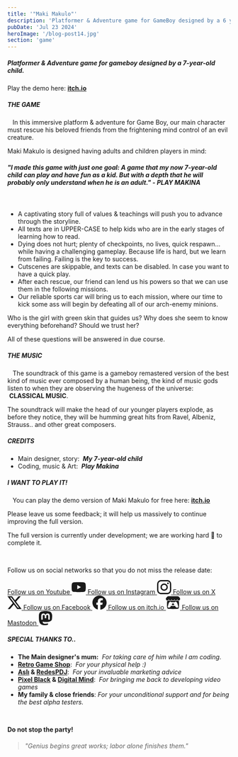 ```yaml
---
title: '"Maki Makulo"'
description: 'Platformer & Adventure game for GameBoy designed by a 6 years old child.'
pubDate: 'Jul 23 2024'
heroImage: '/blog-post14.jpg'
section: 'game'
---
```

<style type="text/css" rel="stylesheet">
.prose ul {
    list-style: inside;
    list-style-type: circle;
    margin-bottom: 1em;
}
.prose .social-links {
    display: flex;
    justify-content: center;
    gap: 1em;
    margin-top: 0.5em;
    margin-bottom: 2em;
}
.prose p {
    margin-bottom: 0.5em;
}

</style>

##### Platformer & Adventure game for gameboy designed by a 7-year-old child.

Play the demo here: **<a href="https://playmakina.itch.io/maki-makulo" target="_blank">itch.io</a>**

##### THE GAME

&nbsp;&nbsp;&nbsp;In this immersive platform & adventure for Game Boy, our main character must rescue his beloved friends from the frightening mind control of an evil creature.

Maki Makulo is designed having adults and children players in mind:

##### "I made this game with just one goal: A game that my now 7-year-old child can play and have fun as a kid. But with a depth that he will probably only understand when he is an adult." - *PLAY MAKINA*

&nbsp;

- A captivating story full of values & teachings will push you to advance through the storyline.
- All texts are in UPPER-CASE to help kids who are in the early stages of learning how to read.
- Dying does not hurt; plenty of checkpoints, no lives, quick respawn... while having a challenging gameplay. Because life is hard, but we learn from failing. Failing is the key to success.
- Cutscenes are skippable, and texts can be disabled. In case you want to have a quick play.
- After each rescue, our friend can lend us his powers so that we can use them in the following missions.
- Our reliable sports car will bring us to each mission, where our time to kick some ass will begin by defeating all of our arch-enemy minions.


Who is the girl with green skin that guides us? Why does she seem to know everything beforehand? Should we trust her?

All of these questions will be answered in due course.

##### THE MUSIC

&nbsp;&nbsp;&nbsp;The soundtrack of this game is a gameboy remastered version of the best kind of music ever composed by a human being, the kind of music gods listen to when they are observing the hugeness of the universe: &nbsp;**CLASSICAL MUSIC**.

The soundtrack will make the head of our younger players explode, as before they notice, they will be humming great hits from Ravel, Albeniz, Strauss.. and other great composers.

##### CREDITS
- Main designer, story: &nbsp;***My 7-year-old child***
- Coding, music & Art: &nbsp;***Play Makina***

##### I WANT TO PLAY IT!
&nbsp;&nbsp;&nbsp;You can play the demo version of Maki Makulo for free here:
**<a href="https://playmakina.itch.io/maki-makulo" target="_blank">itch.io</a>**

Please leave us some feedback; it will help us massively to continue improving the full version.

The full version is currently under development; we are working hard &#128170; to complete it.

&nbsp; 


Follow us on social networks so that you do not miss the release date:

<div class="social-links">
<a href="https://www.youtube.com/@playmakina" target="_blank">
			<span class="sr-only">Follow us on Youtube</span>
			<svg 
				viewBox="0 0 24 24" 
				aria-hidden="true"
				width="32"
				height="32"
				astro-icon="social/youtube">
				<path 
					fill="currentColor" 
					d="M23.498 6.186a3.016 3.016 0 0 0-2.122-2.136C19.505 3.545 12 3.545 12 3.545s-7.505 0-9.377.505A3.017 3.017 0 0 0 .502 6.186C0 8.07 0 12 0 12s0 3.93.502 5.814a3.016 3.016 0 0 0 2.122 2.136c1.871.505 9.376.505 9.376.505s7.505 0 9.377-.505a3.015 3.015 0 0 0 2.122-2.136C24 15.93 24 12 24 12s0-3.93-.502-5.814zM9.545 15.568V8.432L15.818 12l-6.273 3.568z"/>
				</path>
			</svg>
		</a>
		<a href="https://www.instagram.com/playmakina/" target="_blank">
			<span class="sr-only">Follow us on Instagram</span>
			<svg
				viewBox="0 0 24 24" 
				aria-hidden="true"
				width="32"
				height="32"
				astro-icon="social/instagram">
				<path
					fill="currentColor" 
					d="M7.0301.084c-1.2768.0602-2.1487.264-2.911.5634-.7888.3075-1.4575.72-2.1228 1.3877-.6652.6677-1.075 1.3368-1.3802 2.127-.2954.7638-.4956 1.6365-.552 2.914-.0564 1.2775-.0689 1.6882-.0626 4.947.0062 3.2586.0206 3.6671.0825 4.9473.061 1.2765.264 2.1482.5635 2.9107.308.7889.72 1.4573 1.388 2.1228.6679.6655 1.3365 1.0743 2.1285 1.38.7632.295 1.6361.4961 2.9134.552 1.2773.056 1.6884.069 4.9462.0627 3.2578-.0062 3.668-.0207 4.9478-.0814 1.28-.0607 2.147-.2652 2.9098-.5633.7889-.3086 1.4578-.72 2.1228-1.3881.665-.6682 1.0745-1.3378 1.3795-2.1284.2957-.7632.4966-1.636.552-2.9124.056-1.2809.0692-1.6898.063-4.948-.0063-3.2583-.021-3.6668-.0817-4.9465-.0607-1.2797-.264-2.1487-.5633-2.9117-.3084-.7889-.72-1.4568-1.3876-2.1228C21.2982 1.33 20.628.9208 19.8378.6165 19.074.321 18.2017.1197 16.9244.0645 15.6471.0093 15.236-.005 11.977.0014 8.718.0076 8.31.0215 7.0301.0839m.1402 21.6932c-1.17-.0509-1.8053-.2453-2.2287-.408-.5606-.216-.96-.4771-1.3819-.895-.422-.4178-.6811-.8186-.9-1.378-.1644-.4234-.3624-1.058-.4171-2.228-.0595-1.2645-.072-1.6442-.079-4.848-.007-3.2037.0053-3.583.0607-4.848.05-1.169.2456-1.805.408-2.2282.216-.5613.4762-.96.895-1.3816.4188-.4217.8184-.6814 1.3783-.9003.423-.1651 1.0575-.3614 2.227-.4171 1.2655-.06 1.6447-.072 4.848-.079 3.2033-.007 3.5835.005 4.8495.0608 1.169.0508 1.8053.2445 2.228.408.5608.216.96.4754 1.3816.895.4217.4194.6816.8176.9005 1.3787.1653.4217.3617 1.056.4169 2.2263.0602 1.2655.0739 1.645.0796 4.848.0058 3.203-.0055 3.5834-.061 4.848-.051 1.17-.245 1.8055-.408 2.2294-.216.5604-.4763.96-.8954 1.3814-.419.4215-.8181.6811-1.3783.9-.4224.1649-1.0577.3617-2.2262.4174-1.2656.0595-1.6448.072-4.8493.079-3.2045.007-3.5825-.006-4.848-.0608M16.953 5.5864A1.44 1.44 0 1 0 18.39 4.144a1.44 1.44 0 0 0-1.437 1.4424M5.8385 12.012c.0067 3.4032 2.7706 6.1557 6.173 6.1493 3.4026-.0065 6.157-2.7701 6.1506-6.1733-.0065-3.4032-2.771-6.1565-6.174-6.1498-3.403.0067-6.156 2.771-6.1496 6.1738M8 12.0077a4 4 0 1 1 4.008 3.9921A3.9996 3.9996 0 0 1 8 12.0077"/>				
				</path>
			</svg>
		</a>
		<a href="https://twitter.com/PlayMakina" target="_blank">
			<span class="sr-only">Follow us on X</span>
						<svg
				viewBox="0 0 24 24" 
				aria-hidden="true" 
				width="32" 
				height="32" 
				astro-icon="social/twitter">
				<path 
					fill="currentColor"
					d="M18.901 1.153h3.68l-8.04 9.19L24 22.846h-7.406l-5.8-7.584-6.638 7.584H.474l8.6-9.83L0 1.154h7.594l5.243 6.932ZM17.61 20.644h2.039L6.486 3.24H4.298Z">
				</path>
			</svg>
		</a>
		<a href="https://www.facebook.com/profile.php?id=61555671741447" target="_blank">
			<span class="sr-only">Follow us on Facebook</span>
			<svg 
				viewBox="0 0 24 24" 
				aria-hidden="true"
				width="32"
				height="32"
				astro-icon="social/facebook">
				<path 
					fill="currentColor" 
					d="M9.101 23.691v-7.98H6.627v-3.667h2.474v-1.58c0-4.085 1.848-5.978 5.858-5.978.401 0 .955.042 1.468.103a8.68 8.68 0 0 1 1.141.195v3.325a8.623 8.623 0 0 0-.653-.036 26.805 26.805 0 0 0-.733-.009c-.707 0-1.259.096-1.675.309a1.686 1.686 0 0 0-.679.622c-.258.42-.374.995-.374 1.752v1.297h3.919l-.386 2.103-.287 1.564h-3.246v8.245C19.396 23.238 24 18.179 24 12.044c0-6.627-5.373-12-12-12s-12 5.373-12 12c0 5.628 3.874 10.35 9.101 11.647Z"/>
				</path>
			</svg>
		</a>
		<a href="https://playmakina.itch.io" target="_blank">
			<span class="sr-only">Follow us on itch.io</span>
			<svg viewBox="0 0 24 24" aria-hidden="true" width="32" height="32" astro-icon="social/itch">
				<path 
					fill="currentColor"
					d="M3.13 1.338C2.08 1.96.02 4.328 0 4.95v1.03c0 1.303 1.22 2.45 2.325 2.45 1.33 0 2.436-1.102 2.436-2.41 0 1.308 1.07 2.41 2.4 2.41 1.328 0 2.362-1.102 2.362-2.41 0 1.308 1.137 2.41 2.466 2.41h.024c1.33 0 2.466-1.102 2.466-2.41 0 1.308 1.034 2.41 2.363 2.41 1.33 0 2.4-1.102 2.4-2.41 0 1.308 1.106 2.41 2.435 2.41C22.78 8.43 24 7.282 24 5.98V4.95c-.02-.62-2.082-2.99-3.13-3.612-3.253-.114-5.508-.134-8.87-.133-3.362 0-7.945.053-8.87.133zm6.376 6.477a2.74 2.74 0 0 1-.468.602c-.5.49-1.19.795-1.947.795a2.786 2.786 0 0 1-1.95-.795c-.182-.178-.32-.37-.446-.59-.127.222-.303.412-.486.59a2.788 2.788 0 0 1-1.95.795c-.092 0-.187-.025-.264-.052-.107 1.113-.152 2.176-.168 2.95v.005l-.006 1.167c.02 2.334-.23 7.564 1.03 8.85 1.952.454 5.545.662 9.15.663 3.605 0 7.198-.21 9.15-.664 1.26-1.284 1.01-6.514 1.03-8.848l-.006-1.167v-.004c-.016-.775-.06-1.838-.168-2.95-.077.026-.172.052-.263.052a2.788 2.788 0 0 1-1.95-.795c-.184-.178-.36-.368-.486-.59-.127.22-.265.412-.447.59a2.786 2.786 0 0 1-1.95.794c-.76 0-1.446-.303-1.948-.793a2.74 2.74 0 0 1-.468-.602 2.738 2.738 0 0 1-.463.602 2.787 2.787 0 0 1-1.95.794h-.16a2.787 2.787 0 0 1-1.95-.793 2.738 2.738 0 0 1-.464-.602zm-2.004 2.59v.002c.795.002 1.5 0 2.373.953.687-.072 1.406-.108 2.125-.107.72 0 1.438.035 2.125.107.873-.953 1.578-.95 2.372-.953.376 0 1.876 0 2.92 2.934l1.123 4.028c.832 2.995-.266 3.068-1.636 3.07-2.03-.075-3.156-1.55-3.156-3.025-1.124.184-2.436.276-3.748.277-1.312 0-2.624-.093-3.748-.277 0 1.475-1.125 2.95-3.156 3.026-1.37-.004-2.468-.077-1.636-3.072l1.122-4.027c1.045-2.934 2.545-2.934 2.92-2.934zM12 12.714c-.002.002-2.14 1.964-2.523 2.662l1.4-.056v1.22c0 .056.56.033 1.123.007.562.026 1.124.05 1.124-.008v-1.22l1.4.055C14.138 14.677 12 12.713 12 12.713z"/
				></path></svg
			>
		</a>
		<a rel="me" href="https://mastodon.social/@playmakina" target="_blank">
			<span class="sr-only">Follow us on Mastodon</span>
			<svg
				viewBox="0 0 16 16"
				aria-hidden="true"
				width="32"
				height="32"
				astro-icon="social/mastodon"
				><path
					fill="currentColor"
					d="M11.19 12.195c2.016-.24 3.77-1.475 3.99-2.603.348-1.778.32-4.339.32-4.339 0-3.47-2.286-4.488-2.286-4.488C12.062.238 10.083.017 8.027 0h-.05C5.92.017 3.942.238 2.79.765c0 0-2.285 1.017-2.285 4.488l-.002.662c-.004.64-.007 1.35.011 2.091.083 3.394.626 6.74 3.78 7.57 1.454.383 2.703.463 3.709.408 1.823-.1 2.847-.647 2.847-.647l-.06-1.317s-1.303.41-2.767.36c-1.45-.05-2.98-.156-3.215-1.928a3.614 3.614 0 0 1-.033-.496s1.424.346 3.228.428c1.103.05 2.137-.064 3.188-.189zm1.613-2.47H11.13v-4.08c0-.859-.364-1.295-1.091-1.295-.804 0-1.207.517-1.207 1.541v2.233H7.168V5.89c0-1.024-.403-1.541-1.207-1.541-.727 0-1.091.436-1.091 1.296v4.079H3.197V5.522c0-.859.22-1.541.66-2.046.456-.505 1.052-.764 1.793-.764.856 0 1.504.328 1.933.983L8 4.39l.417-.695c.429-.655 1.077-.983 1.934-.983.74 0 1.336.259 1.791.764.442.505.661 1.187.661 2.046v4.203z"
				></path>
			</svg>
		</a>
</div>


##### SPECIAL THANKS TO..
- **The Main designer's mum:** &nbsp;*For taking care of him while I am coding.*
- **<a href="https://www.retrogameshop.es" target="_blank">Retro Game Shop</a>**: &nbsp;*For your physical help :)*
- **<a href="https://www.aslicazorlamilla.com" target="_blank">Aslı</a> & <a href="https://www.proyectoredespdj.com" target="_blank">RedesPDJ</a>**: &nbsp;*For your invaluable marketing advice*
- **<a href="https://pixelblack.es" target="_blank">Pixel Black</a> & <a href="https://www.dgmind.com" target="_blank">Digital Mind</a>**: &nbsp;*For bringing me back to developing video games*
- **My family & close friends**: *For your unconditional support and for being the best alpha testers.*

&nbsp;

**Do not stop the party!**

> ###### "Genius begins great works; labor alone finishes them."